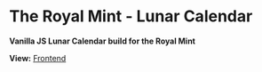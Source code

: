 # The Royal Mint - Lunar Calendar

**Vanilla JS Lunar Calendar build for the Royal Mint**

**View:** [Frontend](https://vanillajs-royal-mint-lunar-calendar.netlify.app "See the front end in action")
